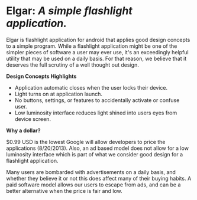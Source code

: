 Elgar: *A simple flashlight application.*
=========================================

Elgar is flashlight application for android that applies good design concepts to a simple program. While a flashlight
application might be one of the simpler pieces of software a user may ever use, it's an exceedingly helpful utility that 
may be used on a daily basis. For that reason, we believe that it deserves the full scrutiny of a well thought out design.

**Design Concepts Highlights**

* Application automatic closes when the user locks their device.
* Light turns on at application launch.
* No buttons, settings, or features to accidentally activate or confuse user.
* Low luminosity interface reduces light shined into users eyes from device screen.

**Why a dollar?**

$0.99 USD is the lowest Google will allow developers to price the applications (8/20/2013). Also, an ad based model does 
not allow for a low luminosity interface which is part of what we consider good design for a flashlight application.

Many users are bombarded with advertisements on a daily basis, and whether they believe it or not this does affect many of
their buying habits. A paid software model allows our users to escape from ads, and can be a better alternative when the
price is fair and low.
